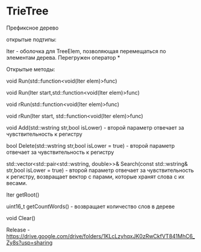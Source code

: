 # TrieTree
Префиксное дерево

открытые подтипы:

Iter - оболочка для TreeElem, позволяющая перемещаться по элементам дерева. Перегружен оператор *

Открытые методы:

void Run(std::function<void(Iter elem)>func)

void Run(Iter start,std::function<void(Iter elem)>func)

void rRun(std::function<void(Iter elem)>func)

void rRun(Iter start, std::function<void(Iter elem)>func)

void Add(std::wstring str,bool isLower) - второй параметр отвечает за чувствительность к регистру

bool Delete(std::wstring str,bool isLower = true) - второй параметр отвечает за чувствительность к регистру

std::vector<std::pair<std::wstring, double>>& Search(const std::wstring& str,bool isLower = true) - второй параметр отвечает за чувствительность к регистру, возвращает 
вектор с парами, которые хранят слова с их весами.

Iter getRoot()

uint16_t getCountWords() - возвращает количество слов в дереве

void Clear()

Release - https://drive.google.com/drive/folders/1KLcLzyhqxJK0zRwCkfVT841MhC6_Zy8s?usp=sharing

